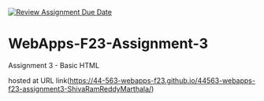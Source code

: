[![Review Assignment Due Date](https://classroom.github.com/assets/deadline-readme-button-24ddc0f5d75046c5622901739e7c5dd533143b0c8e959d652212380cedb1ea36.svg)](https://classroom.github.com/a/q2-Q7VCy)
# WebApps-F23-Assignment-3
Assignment 3 - Basic HTML

hosted at URL link(https://44-563-webapps-f23.github.io/44563-webapps-f23-assignment3-ShivaRamReddyMarthala/)